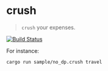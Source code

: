 # crush

> `crush` your expenses.

[![Build Status](https://travis-ci.org/nbrick/crush.svg?branch=master)](https://travis-ci.org/nbrick/crush)

For instance:
```
cargo run sample/no_dp.crush travel
```

